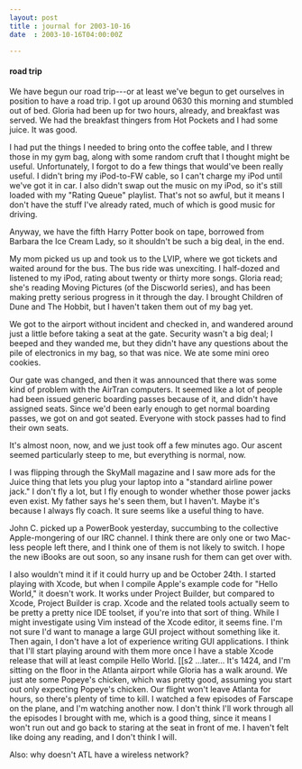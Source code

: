 ```yaml
---
layout: post
title : journal for 2003-10-16
date  : 2003-10-16T04:00:00Z

---
```

<h4>road trip</h4>We have begun our road trip---or at least we've begun to get ourselves in position to have a road trip.  I got up around 0630 this morning and stumbled out of bed.  Gloria had been up for two hours, already, and breakfast was served.  We had the breakfast thingers from Hot Pockets and I had some juice. It was good.

I had put the things I needed to bring onto the coffee table, and I threw those in my gym bag, along with some random cruft that I thought might be useful. Unfortunately, I forgot to do a few things that would've been really useful.  I didn't bring my iPod-to-FW cable, so I can't charge my iPod until we've got it in car.  I also didn't swap out the music on my iPod, so it's still loaded with my "Rating Queue" playlist.  That's not so awful, but it means I don't have the stuff I've already rated, much of which is good music for driving.

Anyway, we have the fifth Harry Potter book on tape, borrowed from Barbara the Ice Cream Lady, so it shouldn't be such a big deal, in the end.

My mom picked us up and took us to the LVIP, where we got tickets and waited around for the bus.  The bus ride was unexciting.  I half-dozed and listened to my iPod, rating about twenty or thirty more songs.  Gloria read; she's reading Moving Pictures (of the Discworld series), and has been making pretty serious progress in it through the day.  I brought Children of Dune and The Hobbit, but I haven't taken them out of my bag yet.

We got to the airport without incident and checked in, and wandered around just a little before taking a seat at the gate.  Security wasn't a big deal; I beeped and they wanded me, but they didn't have any questions about the pile of electronics in my bag, so that was nice.  We ate some mini oreo cookies.

Our gate was changed, and then it was announced that there was some kind of problem with the AirTran computers.  It seemed like a lot of people had been issued generic boarding passes because of it, and didn't have assigned seats. Since we'd been early enough to get normal boarding passes, we got on and got seated.  Everyone with stock passes had to find their own seats.

It's almost noon, now, and we just took off a few minutes ago.  Our ascent seemed particularly steep to me, but everything is normal, now.

I was flipping through the SkyMall magazine and I saw more ads for the Juice thing that lets you plug your laptop into a "standard airline power jack."  I don't fly a lot, but I fly enough to wonder whether those power jacks even exist.  My father says he's seen them, but I haven't.  Maybe it's because I always fly coach.  It sure seems like a useful thing to have.

John C. picked up a PowerBook yesterday, succumbing to the collective Apple-mongering of our IRC channel.  I think there are only one or two Mac-less people left there, and I think one of them is not likely to switch.  I hope the new iBooks are out soon, so any insane rush for them can get over with.

I also wouldn't mind it if it could hurry up and be October 24th.  I started playing with Xcode, but when I compile Apple's example code for "Hello World," it doesn't work.  It works under Project Builder, but compared to Xcode, Project Builder is crap.  Xcode and the related tools actually seem to be pretty a pretty nice IDE toolset, if you're into that sort of thing.  While I might investigate using Vim instead of the Xcode editor, it seems fine.  I'm not sure I'd want to manage a large GUI project without something like it. Then again, I don't have a lot of experience writing GUI applications.  I think that I'll start playing around with them more once I have a stable Xcode release that will at least compile Hello World. [[s2 ...later... It's 1424, and I'm sitting on the floor in the Atlanta airport while Gloria has a walk around.  We just ate some Popeye's chicken, which was pretty good, assuming you start out only expecting Popeye's chicken.  Our flight won't leave Atlanta for hours, so there's plenty of time to kill.  I watched a few episodes of Farscape on the plane, and I'm watching another now.  I don't think I'll work through all the episodes I brought with me, which is a good thing, since it means I won't run out and go back to staring at the seat in front of me.  I haven't felt like doing any reading, and I don't think I will.

Also:  why doesn't ATL have a wireless network?

